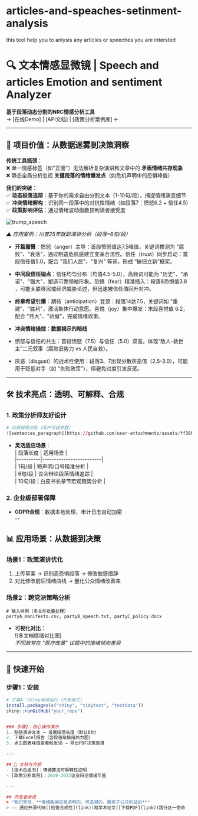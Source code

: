 # articles-and-speaches-setinment-analysis
this tool help you to anlysis any articles or speeches you are intersted
# 🔍 文本情感显微镜 |  Speech and articles Emotion and sentiment Analyzer  
**基于段落动态分割的NRC情感分析工具**  
→ [在线Demo] | [API文档] | [政策分析案例库] ←  

---

## 🌟 项目价值：从数据迷雾到决策洞察  
**传统工具瓶颈**：  
❌ 单一情感标签（如"正面"）无法解析复杂演讲和文章中的 **矛盾情绪共存现象**  
❌ 静态全局分析忽视 **关键段落的情绪爆发点**（如危机声明中的恐惧峰值）  

**我们的突破**：  
✅ **动态段落追踪**：基于你的需求自由分割文本（1-10句/段），捕捉情绪演变细节  
✅ **冲突情绪解构**：识别同一段落中的对抗性情绪（如段落7：愤怒6.2 + 信任4.5）  
✅ **政策影响评估**：通过情绪波动指数预判读者接受度  

![trump_speech](https://github.com/user-attachments/assets/d21a940d-50df-4e44-8a34-e3854c447eb5)

  
*▲ 应用案例：川普25年就职演讲分析（段落=6句/段）*  
- **​​开篇震慑**：愤怒（anger）主导​​：首段愤怒值达 ​​7.5峰值​​，关键词推测为 "腐败"、"衰落"，通过制造危机感建立变革合法性。信任（trust）同步启动​​：首段信任值 ​​5.0​​，配合 "我们人民"、"复兴" 等词，形成 ​​“破旧立新”框架​​。  
- **中间段信任锚点**：信任均匀分布​​（均值4.5-5.0），高频词可能为 "历史"、"承诺"、"强大"，塑造可靠领袖形象。
​​恐惧（fear）精准插入​​：段落8恐惧值 ​​3.8​​，可能关联移民或经济威胁论述，但迅速被信任值回升对冲。
- **终章希望引爆**：​​期待（anticipation）登顶​​：段落14达 ​​7.5​​，关键词如 "重建"、"胜利"，激活集体行动意愿。
​​喜悦（joy）集中爆发​​：末段喜悦值 ​​6.2​​，配合 "伟大"、"骄傲"，完成情绪收束。

- **冲突情绪操控：数据揭示的暗线**
- ​​愤怒与信任的共生​​：首段愤怒（7.5）与信任（5.0）双高，体现 ​​“敌人-救世主”二元叙事​​（腐败旧势力 vs 人民自救）。
- 厌恶（disgust）的战术性使用​​：段落3、7出现分散厌恶值（2.5-3.0），可能用于贬低对手（如 "失败政策"），但避免过度引发反感。

---

## 🛠️ 技术亮点：透明、可解释、合规  

### 1. 政策分析师友好设计  
```r
# 动态段落分割（用户可调参数）
![sentences_paragraph](https://github.com/user-attachments/assets/ff3804c0-643e-4fa3-953a-68383b6721da)
```
- **灵活适应场景**：  
  | 段落长度 | 适用场景                  |  
  |----------|-------------------------|  
  | 1句/段   | 短声明/口号精准分析       |  
  | 6句/段   | 议会辩论段落情绪追踪      |  
  | 10句/段  | 白皮书长章节宏观趋势分析  |  

### 2. 企业级部署保障  
- **GDPR合规**：数据本地处理，审计日志自动加密  
--

## 📊 应用场景：从数据到决策  

### 场景1：政策演讲优化  
1. 上传草案 → 识别高恐惧段落 → 修改敏感措辞  
2. 对比修改前后情绪曲线 → 量化公众情绪改善率  

### 场景2：跨党派策略分析  
```csv
# 输入样例（多文件批量处理）
partyA_manifesto.csv, partyB_speech.txt, partyC_policy.docx
```
- **可视化对比**：  
  ![多文档情绪对比图]  
  *不同政党在 "医疗改革" 议题中的情绪倾向差异*  

---

## 🚀 快速开始  
### 步骤1：安装  
```r
# 方案A：Shiny本地运行（开发模式）
install.packages(c("shiny", "tidytext", "textdata"))
shiny::runGitHub("your_repo")


### 步骤2：核心操作演示  
1. 粘贴演讲文本 → 设置段落长度（默认6句）  
2. 下载Excel报告（含段落级情绪热力图）  
3. 点击图表峰值查看触发词 → 导出PDF决策简报  

---

## 📜 文档与合规   
- [技术白皮书]：情绪算法可解释性证明  
- [政策分析案例]：2019-2023议会辩论情绪年鉴  

---

## 开发者承诺  
> "我们坚信：**情绪数据应是透明的、可追溯的、服务于公共利益的**"  
> —— 通过开源代码([检查合规性](link))和学术论文([下载PDF](link))践行这一使命  
